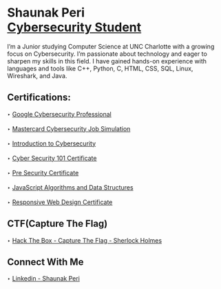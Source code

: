 <h1>Shaunak Peri <br/><a href="https://github.com/shaunakperi"> Cybersecurity Student</a></h1>

I’m a Junior studying Computer Science at UNC Charlotte with a growing focus on Cybersecurity. I’m passionate about technology and eager to sharpen my skills in this field. I have gained hands-on experience with languages and tools like C++, Python, C, HTML, CSS, SQL, Linux, Wireshark, and Java.


<h2>Certifications: </h2>
‣ <a href=>Google Cybersecurity Professional</a>
<br>
<br>
‣ <a href=https://forage-uploads-prod.s3.amazonaws.com/completion-certificates/mfxGwGDp6WkQmtmTf/vcKAB5yYAgvemepGQ_mfxGwGDp6WkQmtmTf_68c03978a8bab8f3748b510d_1757443370880_completion_certificate.pdf>Mastercard Cybersecurity Job Simulation</a>
<br>
<br>
‣ <a href=https://www.credly.com/badges/1833e959-34f6-43d7-be42-b74a545c94b5>Introduction to Cybersecurity</a>   
<br>
<br>
‣ <a href=https://tryhackme-certificates.s3-eu-west-1.amazonaws.com/THM-MQQEHQE6FB.pdf>Cyber Security 101 Certificate</a>  
<br>
<br>
‣ <a href=https://tryhackme-certificates.s3-eu-west-1.amazonaws.com/THM-4OCOE4UPFJ.png>Pre Security Certificate</a> 
<br>
<br>
‣ <a href=https://www.freecodecamp.org/certification/speri8/javascript-algorithms-and-data-structures-v8>JavaScript Algorithms and Data Structures</a> 
<br>
<br>
‣ <a href=https://www.freecodecamp.org/certification/speri8/responsive-web-design>Responsive Web Design Certificate</a> 


<h2>CTF(Capture The Flag)</h2>
‣ <a href=https://github.com/shuanakperi/Sherlock-Holmes-CTF>Hack The Box - Capture The Flag - Sherlock Holmes</a>

<h2>Connect With Me</h2>
‣ <a href=https://www.linkedin.com/in/shaunak-peri-315744245>Linkedin - Shaunak Peri </a>
